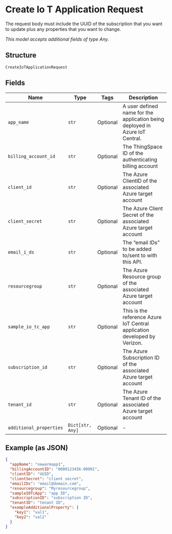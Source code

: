 
# Create Io T Application Request

The request body must include the UUID of the subscription that you want to update plus any properties that you want to change.

*This model accepts additional fields of type Any.*

## Structure

`CreateIoTApplicationRequest`

## Fields

| Name | Type | Tags | Description |
|  --- | --- | --- | --- |
| `app_name` | `str` | Optional | A user defined name for the application being deployed in Azure IoT Central. |
| `billing_account_id` | `str` | Optional | The ThingSpace ID of the authenticating billing account |
| `client_id` | `str` | Optional | The Azure ClientID of the associated Azure target account |
| `client_secret` | `str` | Optional | The Azure Client Secret of the associated Azure target account |
| `email_i_ds` | `str` | Optional | The “email IDs” to be added to/sent to with this API. |
| `resourcegroup` | `str` | Optional | The Azure Resource group of the associated Azure target account |
| `sample_io_tc_app` | `str` | Optional | This is the reference Azure IoT Central application developed by Verizon. |
| `subscription_id` | `str` | Optional | The Azure Subscription ID of the associated Azure target account |
| `tenant_id` | `str` | Optional | The Azure Tenant ID of the associated Azure target account |
| `additional_properties` | `Dict[str, Any]` | Optional | - |

## Example (as JSON)

```json
{
  "appName": "newarmapp1",
  "billingAccountID": "0000123456-00001",
  "clientID": "UUID",
  "clientSecret": "client secret",
  "emailIDs": "email@domain.com",
  "resourcegroup": "Myresourcegroup",
  "sampleIOTcApp": "app ID",
  "subscriptionID": "subscription ID",
  "tenantID": "tenant ID",
  "exampleAdditionalProperty": {
    "key1": "val1",
    "key2": "val2"
  }
}
```

